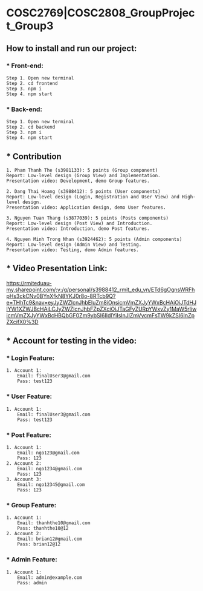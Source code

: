 # COSC2769|COSC2808_GroupProject_Group3

## How to install and run our project:
### * Front-end:
    Step 1. Open new terminal
    Step 2. cd frontend
    Step 3. npm i
    Step 4. npm start
   
### * Back-end:
    Step 1. Open new terminal
    Step 2. cd backend
    Step 3. npm i
    Step 4. npm start

## * Contribution
    1. Pham Thanh The (s3981133): 5 points (Group component)
    Report: Low-level design (Group View) and Implementation.
    Presentation video: Development, demo Group features.

    2. Dang Thai Hoang (s3988412): 5 points (User components)
    Report: Low-level design (Login, Registration and User View) and High-level design.
    Presentation video: Application design, demo User features.

    3. Nguyen Tuan Thang (s3877039): 5 points (Posts components)
    Report: Low-level design (Post View) and Introduction.
    Presentation video: Introduction, demo Post features.

    4. Nguyen Minh Trong Nhan (s3924462): 5 points (Admin components)
    Report: Low-level design (Admin View) and Testing.
    Presentation video: Testing, demo Admin features.

## * Video Presentation Link: 
https://rmiteduau-my.sharepoint.com/:v:/g/personal/s3988412_rmit_edu_vn/ETd6gOgnsWRFhpHs3ckCNv0BYnXfkN8YKJ0r8o-8RTcb9Q?e=THhTc9&nav=eyJyZWZlcnJhbEluZm8iOnsicmVmZXJyYWxBcHAiOiJTdHJlYW1XZWJBcHAiLCJyZWZlcnJhbFZpZXciOiJTaGFyZURpYWxvZy1MaW5rIiwicmVmZXJyYWxBcHBQbGF0Zm9ybSI6IldlYiIsInJlZmVycmFsTW9kZSI6InZpZXcifX0%3D

## * Account for testing in the video:
### * Login Feature:
    1. Account 1:
        Email: finalUser3@gmail.com
        Pass: test123
        
### * User Feature:
    1. Account 1:
        Email: finalUser3@gmail.com
        Pass: test123
        
### * Post Feature:
    1. Account 1:
        Email: ngo123@gmail.com
        Pass: 123
    2. Account 2:
        Email: ngo1234@gmail.com
        Pass: 123
    3. Account 3:
        Email: ngo12345@gmail.com
        Pass: 123
        
### * Group Feature:
    1. Account 1:
        Email: thanhthe10@gmail.com
        Pass: thanhthe10@12
    2. Account 2:
        Email: brian12@gmail.com
        Pass: brian12@12
        
### * Admin Feature:
    1. Account 1:
        Email: admin@example.com
        Pass: admin


